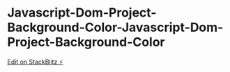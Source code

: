 # Javascript-Dom-Project-Background-Color-Javascript-Dom-Project-Background-Color

[Edit on StackBlitz ⚡️](https://stackblitz.com/edit/web-platform-4dk7mj)